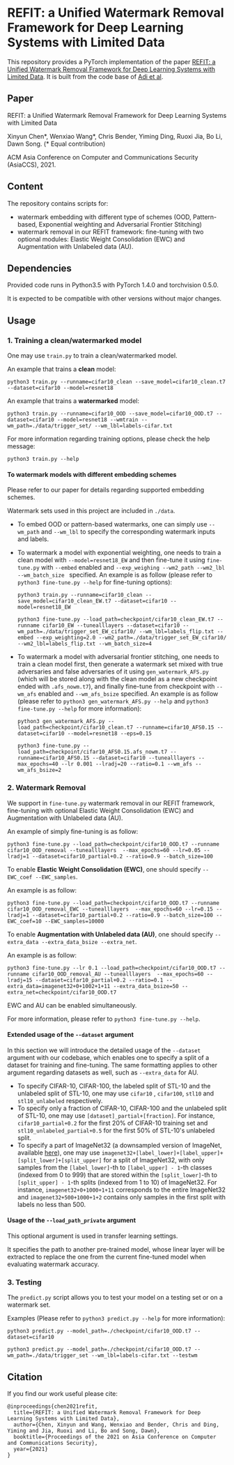 # REFIT: a Unified Watermark Removal Framework for Deep Learning Systems with Limited Data

This repository provides a PyTorch implementation of the paper [REFIT: a Unified Watermark Removal Framework for Deep Learning Systems with Limited Data](http://arxiv.org/abs/1911.07205). It is built from the code base of [Adi et al](https://github.com/adiyoss/WatermarkNN). 

## Paper 

REFIT: a Unified Watermark Removal Framework for Deep Learning Systems with Limited Data

Xinyun Chen\*, Wenxiao Wang\*, Chris Bender, Yiming Ding, Ruoxi Jia, Bo Li, Dawn Song. (\* Equal contribution)

ACM Asia Conference on Computer and Communications Security (AsiaCCS), 2021.

## Content

The repository contains scripts for:

* watermark embedding with different type of schemes (OOD, Pattern-based, Exponential weighting and Adversarial Frontier Stitching)
* watermark removal in our REFIT framework: fine-tuning with two optional modules: Elastic Weight Consolidation (EWC) and Augmentation with Unlabeled data (AU). 

## Dependencies
Provided code runs in Python3.5 with PyTorch 1.4.0 and torchvision 0.5.0. 

It is expected to be compatible with other versions without major changes.

## Usage

### 1. Training a clean/watermarked model

One may use `train.py` to train a clean/watermarked model. 

An example that trains a **clean** model: 

```
python3 train.py --runname=cifar10_clean --save_model=cifar10_clean.t7 --dataset=cifar10 --model=resnet18
```
An example that trains a **watermarked** model:

```
python3 train.py --runname=cifar10_OOD --save_model=cifar10_OOD.t7 --dataset=cifar10 --model=resnet18 --wmtrain --wm_path=./data/trigger_set/ --wm_lbl=labels-cifar.txt
```

For more information regarding training options, please check the help message:

```
python3 train.py --help
```

#### To watermark models with different embedding schemes

Please refer to our paper for details regarding supported embedding schemes. 

Watermark sets used in this project are included in `./data`. 

* To embed OOD or pattern-based watermarks, one can simply use `--wm_path` and `--wm_lbl` to specify the corresponding watermark inputs and labels. 

* To watermark a model with exponential weighting, one needs to train a clean model with `--model=resnet18_EW` and then fine-tune it using `fine-tune.py` with `--embed` enabled and `--exp_weighing --wm2_path --wm2_lbl --wm_batch_size ` specified. An example is as follow (please refer to `python3 fine-tune.py --help` for fine-tuning options): 

  ```
  python3 train.py --runname=cifar10_clean --save_model=cifar10_clean_EW.t7 --dataset=cifar10 --model=resnet18_EW
  ```

  ```
  python3 fine-tune.py --load_path=checkpoint/cifar10_clean_EW.t7 --runname cifar10_EW --tunealllayers --dataset=cifar10 --wm_path=./data/trigger_set_EW_cifar10/ --wm_lbl=labels_flip.txt --embed --exp_weighting=2.0 --wm2_path=./data/trigger_set_EW_cifar10/ --wm2_lbl=labels_flip.txt --wm_batch_size=4
  ```

* To watermark a model with adversarial frontier stitching, one needs to train a clean model first, then generate a watermark set mixed with true adversaries and false adversaries of it using `gen_watermark_AFS.py` (which will be stored along with the clean model as a new checkpoint ended with `.afs_nowm.t7`), and finally fine-tune from checkpoint with `--wm_afs` enabled and `--wm_afs_bsize` specified. An example is as follow (please refer to `python3 gen_watermark_AFS.py --help` and `python3 fine-tune.py --help` for more information):

  ```
  python3 gen_watermark_AFS.py --load_path=checkpoint/cifar10_clean.t7 --runname=cifar10_AFS0.15 --dataset=cifar10 --model=resnet18 --eps=0.15
  ```

  ```
  python3 fine-tune.py --load_path=checkpoint/cifar10_AFS0.15.afs_nowm.t7 --runname=cifar10_AFS0.15 --dataset=cifar10 --tunealllayers --max_epochs=40 --lr 0.001 --lradj=20 --ratio=0.1 --wm_afs --wm_afs_bsize=2
  ```

  

### 2. Watermark Removal

We support in `fine-tune.py` watermark removal in our REFIT framework, fine-tuning with optional Elastic Weight Consolidation (EWC) and Augmentation with Unlabeled data (AU).

An example of simply fine-tuning is as follow:

```
python3 fine-tune.py --load_path=checkpoint/cifar10_OOD.t7 --runname cifar10_OOD_removal --tunealllayers  --max_epochs=60 --lr=0.05 --lradj=1 --dataset=cifar10_partial+0.2 --ratio=0.9 --batch_size=100
```

To enable **Elastic Weight Consolidation (EWC)**, one should specify `--EWC_coef --EWC_samples`. 

An example is as follow:

```
python3 fine-tune.py --load_path=checkpoint/cifar10_OOD.t7 --runname cifar10_OOD_removal_EWC --tunealllayers  --max_epochs=60 --lr=0.15 --lradj=1 --dataset=cifar10_partial+0.2 --ratio=0.9 --batch_size=100 --EWC_coef=10 --EWC_samples=10000
```

To enable **Augmentation with Unlabeled data (AU)**, one should specify `--extra_data --extra_data_bsize --extra_net`. 

An example is as follow:

```
python3 fine-tune.py --lr 0.1 --load_path=checkpoint/cifar10_OOD.t7 --runname cifar10_OOD_removal_AU --tunealllayers  --max_epochs=60 --lradj=15 --dataset=cifar10_partial+0.2 --ratio=0.1 --extra_data=imagenet32+0+1002+1+11 --extra_data_bsize=50 --extra_net=checkpoint/cifar10_OOD.t7
```

EWC and AU can be enabled simultaneously. 

For more information, please refer to `python3 fine-tune.py --help`.

#### Extended usage of the `--dataset` argument

In this section we will introduce the detailed usage of the `--dataset` argument with our codebase, which enables one to specify a split of a dataset for training and fine-tuning. The same formatting applies to other argument regarding datasets as well, such as `--extra_data` for AU.

- To specify CIFAR-10, CIFAR-100, the labeled split of STL-10 and the unlabeled split of STL-10, one may use `cifar10` , `cifar100`,  `stl10` and `stl10_unlabeled` respectively.
- To specify only a fraction of CIFAR-10, CIFAR-100 and the unlabeled split of STL-10, one may use `[dataset]_partial+[fraction]`. For instance, `cifar10_partial+0.2` for the first 20% of CIFAR-10 training set and `stl10_unlabeled_partial+0.5` for the first 50% of STL-10's unlabeled split.
- To specify a part of ImageNet32 (a downsampled version of ImageNet, available [here](https://patrykchrabaszcz.github.io/Imagenet32/)), one may use `imagenet32+[label_lower]+[label_upper]+[split_lower]+[split_upper]` for a split of ImageNet32, with only samples from the `[label_lower]`-th to `[label_upper] - 1`-th classes (indexed from 0 to 999) that are stored within the `[split_lower]`-th to `[split_upper] - 1`-th splits (indexed from 1 to 10) of ImageNet32. For instance, `imagenet32+0+1000+1+11` corresponds to the entire ImageNet32 and `imagenet32+500+1000+1+2` contains only samples in the first split with labels no less than 500.

#### Usage of the `--load_path_private` argument

This optional argument is used in transfer learning settings.

It specifies the path to another pre-trained model, whose linear layer will be extracted to replace the one from the current fine-tuned model when evaluating watermark accuracy.



### 3. Testing

The `predict.py` script allows you to test your model on a testing set or on a watermark set.

Examples (Please refer to `python3 predict.py --help` for more information): 

```
python3 predict.py --model_path=./checkpoint/cifar10_OOD.t7 --dataset=cifar10
```
```
python3 predict.py --model_path=./checkpoint/cifar10_OOD.t7 --wm_path=./data/trigger_set --wm_lbl=labels-cifar.txt --testwm
```

## Citation 
If you find our work useful please cite: 
```
@inproceedings{chen2021refit,
  title={REFIT: a Unified Watermark Removal Framework for Deep Learning Systems with Limited Data},
  author={Chen, Xinyun and Wang, Wenxiao and Bender, Chris and Ding, Yiming and Jia, Ruoxi and Li, Bo and Song, Dawn},
  booktitle={Proceedings of the 2021 on Asia Conference on Computer and Communications Security},
  year={2021}
}
```